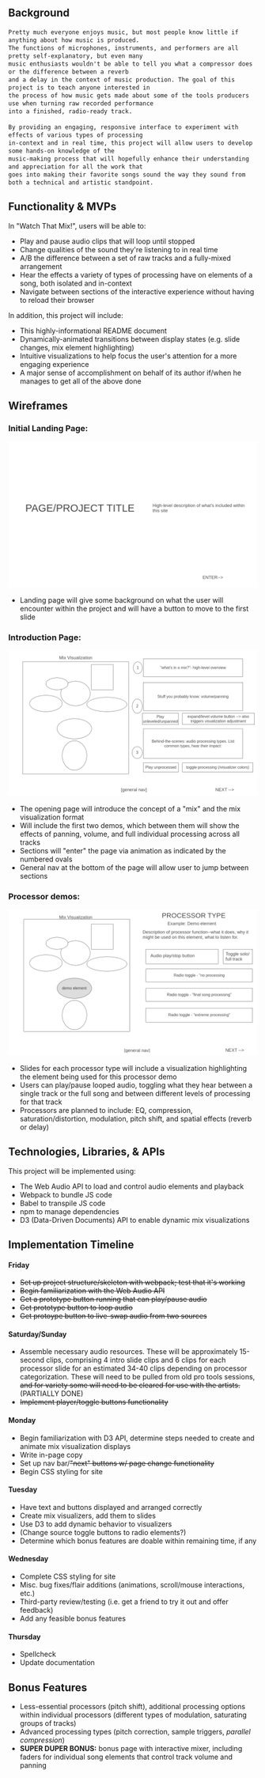 ## Background

    Pretty much everyone enjoys music, but most people know little if anything about how music is produced. 
    The functions of microphones, instruments, and performers are all pretty self-explanatory, but even many 
    music enthusiasts wouldn't be able to tell you what a compressor does or the difference between a reverb 
    and a delay in the context of music production. The goal of this project is to teach anyone interested in 
    the process of how music gets made about some of the tools producers use when turning raw recorded performance 
    into a finished, radio-ready track. 
    
    By providing an engaging, responsive interface to experiment with effects of various types of processing 
    in-context and in real time, this project will allow users to develop some hands-on knowledge of the 
    music-making process that will hopefully enhance their understanding and appreciation for all the work that 
    goes into making their favorite songs sound the way they sound from both a technical and artistic standpoint.    


## Functionality & MVPs

In "Watch That Mix!", users will be able to:

- Play and pause audio clips that will loop until stopped
- Change qualities of the sound they're listening to in real time
- A/B the difference between a set of raw tracks and a fully-mixed arrangement
- Hear the effects a variety of types of processing have on elements of a song, both isolated and in-context
- Navigate between sections of the interactive experience without having to reload their browser

In addition, this project will include:

- This highly-informational README document
- Dynamically-animated transitions between display states (e.g. slide changes, mix element highlighting)
- Intuitive visualizations to help focus the user's attention for a more engaging experience
- A major sense of accomplishment on behalf of its author if/when he manages to get all of the above done

## Wireframes

###             Initial Landing Page:

![initial landing page](./wireframes/landing_page.png)

- Landing page will give some background on what the user will encounter within the project and will have a button to move to the first slide

###             Introduction Page:

![introduction page](./wireframes/the_mix.png)

- The opening page will introduce the concept of a "mix" and the mix visualization format
- Will include the first two demos, which between them will show the effects of panning, volume, and full individual processing across all tracks
- Sections will "enter" the page via animation as indicated by the numbered ovals
- General nav at the bottom of the page will allow user to jump between sections

###             Processor demos:

![individual processor demo](./wireframes/-processor-page-.png)

- Slides for each processor type will include a visualization highlighting the element being used for this processor demo
- Users can play/pause looped audio, toggling what they hear between a single track or the full song and between different levels of processing for that track
- Processors are planned to include: EQ, compression, saturation/distortion, modulation, pitch shift, and spatial effects (reverb or delay) 

## Technologies, Libraries, & APIs

This project will be implemented using:

- The Web Audio API to load and control audio elements and playback
- Webpack to bundle JS code
- Babel to transpile JS code
- npm to manage dependencies
- D3 (Data-Driven Documents) API to enable dynamic mix visualizations 

## Implementation Timeline

#### Friday
 
 - ~~Set up project structure/skeleton with webpack; test that it's working~~
 - ~~Begin familiarization with the Web Audio API~~
 - ~~Get a prototype button running that can play/pause audio~~
 - ~~Get prototype button to loop audio~~
 - ~~Get protoype button to live-swap audio from two sources~~

#### Saturday/Sunday
 
 - Assemble necessary audio resources. These will be approximately 15-second clips, comprising 4 intro slide clips and 6 clips for each processor slide for an estimated 34-40 clips depending on processor categorization. These will need to be pulled from old pro tools sessions, ~~and for variety some will need to be cleared for use with the artists.~~ (PARTIALLY DONE)
 - ~~Implement player/toggle buttons functionality~~

#### Monday

 - Begin familiarization with D3 API, determine steps needed to create and animate mix visualization displays
 - Write in-page copy
 - Set up nav bar/~~"next" buttons w/ page change functionality~~
 - Begin CSS styling for site

#### Tuesday

 - Have text and buttons displayed and arranged correctly
 - Create mix visualizers, add them to slides
 - Use D3 to add dynamic behavior to visualizers
 - (Change source toggle buttons to radio elements?)
 - Determine which bonus features are doable within remaining time, if any
 

#### Wednesday

 - Complete CSS styling for site
 - Misc. bug fixes/flair additions (animations, scroll/mouse interactions, etc.)
 - Third-party review/testing (i.e. get a friend to try it out and offer feedback)
 - Add any feasible bonus features

#### Thursday

 - Spellcheck
 - Update documentation

## Bonus Features

 - Less-essential processors (pitch shift), additional processing options within individual processors (different types of modulation, saturating groups of tracks)
 - Advanced processing types (pitch correction, sample triggers, *parallel compression*)
 - __SUPER DUPER BONUS:__ bonus page with interactive mixer, including faders for individual song elements that control track volume and panning 